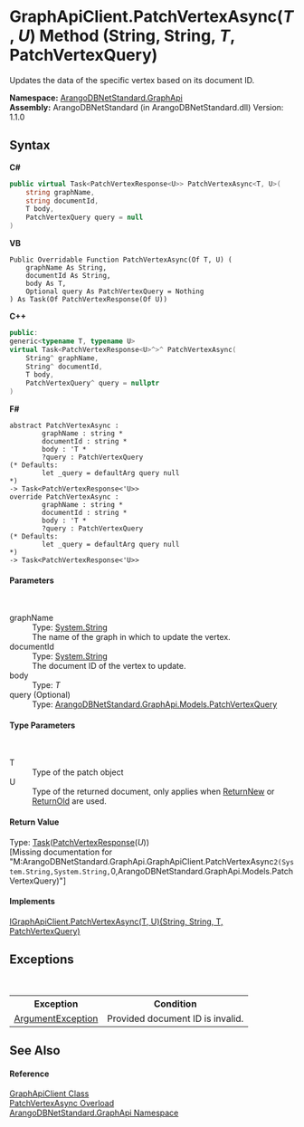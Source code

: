 # GraphApiClient.PatchVertexAsync(*T*, *U*) Method (String, String, *T*, PatchVertexQuery)
 

Updates the data of the specific vertex based on its document ID.

**Namespace:**&nbsp;<a href="5db3e172-88fa-722f-6e7f-25b7310b3db3">ArangoDBNetStandard.GraphApi</a><br />**Assembly:**&nbsp;ArangoDBNetStandard (in ArangoDBNetStandard.dll) Version: 1.1.0

## Syntax

**C#**<br />
``` C#
public virtual Task<PatchVertexResponse<U>> PatchVertexAsync<T, U>(
	string graphName,
	string documentId,
	T body,
	PatchVertexQuery query = null
)

```

**VB**<br />
``` VB
Public Overridable Function PatchVertexAsync(Of T, U) ( 
	graphName As String,
	documentId As String,
	body As T,
	Optional query As PatchVertexQuery = Nothing
) As Task(Of PatchVertexResponse(Of U))
```

**C++**<br />
``` C++
public:
generic<typename T, typename U>
virtual Task<PatchVertexResponse<U>^>^ PatchVertexAsync(
	String^ graphName, 
	String^ documentId, 
	T body, 
	PatchVertexQuery^ query = nullptr
)
```

**F#**<br />
``` F#
abstract PatchVertexAsync : 
        graphName : string * 
        documentId : string * 
        body : 'T * 
        ?query : PatchVertexQuery 
(* Defaults:
        let _query = defaultArg query null
*)
-> Task<PatchVertexResponse<'U>> 
override PatchVertexAsync : 
        graphName : string * 
        documentId : string * 
        body : 'T * 
        ?query : PatchVertexQuery 
(* Defaults:
        let _query = defaultArg query null
*)
-> Task<PatchVertexResponse<'U>> 
```


#### Parameters
&nbsp;<dl><dt>graphName</dt><dd>Type: <a href="https://docs.microsoft.com/dotnet/api/system.string" target="_blank" rel="noopener noreferrer">System.String</a><br />The name of the graph in which to update the vertex.</dd><dt>documentId</dt><dd>Type: <a href="https://docs.microsoft.com/dotnet/api/system.string" target="_blank" rel="noopener noreferrer">System.String</a><br />The document ID of the vertex to update.</dd><dt>body</dt><dd>Type: *T*<br /></dd><dt>query (Optional)</dt><dd>Type: <a href="38756543-faa6-57a8-e43f-3631ab41ff07">ArangoDBNetStandard.GraphApi.Models.PatchVertexQuery</a><br /></dd></dl>

#### Type Parameters
&nbsp;<dl><dt>T</dt><dd>Type of the patch object</dd><dt>U</dt><dd>Type of the returned document, only applies when <a href="2eaabc72-dcd1-8202-6711-4d5deec3c428">ReturnNew</a> or <a href="da6dae47-bce5-119e-ea42-507df1f8e722">ReturnOld</a> are used.</dd></dl>

#### Return Value
Type: <a href="https://docs.microsoft.com/dotnet/api/system.threading.tasks.task-1" target="_blank" rel="noopener noreferrer">Task</a>(<a href="acda1e7b-a4ea-02f4-624b-c84fffd587c8">PatchVertexResponse</a>(*U*))<br />\[Missing <returns> documentation for "M:ArangoDBNetStandard.GraphApi.GraphApiClient.PatchVertexAsync``2(System.String,System.String,``0,ArangoDBNetStandard.GraphApi.Models.PatchVertexQuery)"\]

#### Implements
<a href="a32e8b42-741d-19c1-5f7e-e633d56ef3a8">IGraphApiClient.PatchVertexAsync(T, U)(String, String, T, PatchVertexQuery)</a><br />

## Exceptions
&nbsp;<table><tr><th>Exception</th><th>Condition</th></tr><tr><td><a href="https://docs.microsoft.com/dotnet/api/system.argumentexception" target="_blank" rel="noopener noreferrer">ArgumentException</a></td><td>Provided document ID is invalid.</td></tr></table>

## See Also


#### Reference
<a href="fbeb06c2-7ca5-a17a-b0c2-96abac64dfaa">GraphApiClient Class</a><br /><a href="fae7f669-385e-b19e-091a-39276d111e28">PatchVertexAsync Overload</a><br /><a href="5db3e172-88fa-722f-6e7f-25b7310b3db3">ArangoDBNetStandard.GraphApi Namespace</a><br />